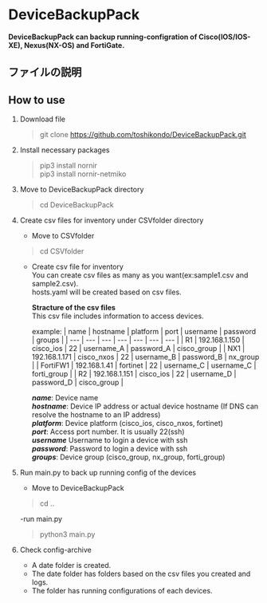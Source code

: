 # DeviceBackupPack
__DeviceBackupPack can backup running-configration of Cisco(IOS/IOS-XE), Nexus(NX-OS) and FortiGate.__

## ファイルの説明

## How to use
1. Download file  
   >git clone https://github.com/toshikondo/DeviceBackupPack.git

2. Install necessary packages
   >pip3 install nornir  
   >pip3 install nornir-netmiko

3. Move to DeviceBackupPack directory  
   >cd DeviceBackupPack

4. Create csv files for inventory under CSVfolder directory    
    
    - Move to CSVfolder  
    >cd CSVfolder  

    - Create csv file for inventory   
      You can create csv files as many as you want(ex:sample1.csv and sample2.csv).  
      hosts.yaml will be created based on csv files.  

      __Stracture of the csv files__  
      This csv file includes information to access devices.  
      
      example:
      | name | hostname | platform | port | username | password | groups |
      | --- | --- | --- | --- | --- | --- | --- |
      | R1 | 192.168.1.150 | cisco_ios | 22 | username_A | password_A | cisco_group |
      | NX1 | 192.168.1.171 | cisco_nxos | 22 | username_B | password_B | nx_group |
      | FortiFW1 | 192.168.1.41 | fortinet | 22 | username_C | username_C | forti_group |
      | R2 | 192.168.1.151 | cisco_ios | 22 | username_D | password_D | cisco_group |

      __*name*__: Device name  
      __*hostname*__: Device IP address 
                      or actual device hostname (If DNS can resolve the hostname to an IP address)  
      __*platform*__: Device platform (cisco_ios, cisco_nxos, fortinet)  
      __*port*__: Access port number. It is usually 22(ssh)  
      __*username*__ Username to login a device with ssh  
      __*password*__: Password to login a device with ssh  
      __*groups*__: Device group (cisco_group, nx_group, forti_group)  

5. Run main.py to back up running config of the devices

    - Move to DeviceBackupPack  
    > cd ..

    -run main.py
    >python3 main.py

6. Check config-archive  
   - A date folder is created.  
   - The date folder has folders based on the csv files you created and logs.
   - The folder has running configurations of each devices.

